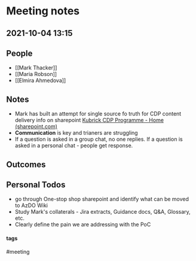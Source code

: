 
# Meeting notes
## 2021-10-04 13:15

## People
- [[Mark Thacker]]
- [[Maria Robson]]
- [[Elmira Ahmedova]]

## Notes
- Mark has built an attempt for single source fo truth for CDP content delivery info on sharepoint [Kubrick CDP Programme - Home (sharepoint.com)](https://kubrickgroup.sharepoint.com/sites/KubrickCDPProgramme)
- **Communication** is key and trianers are struggling
- If a question is asked in a group chat, no one replies. If a question is asked in a personal chat - people get response.


## Outcomes

## Personal Todos
- go through One-stop shop sharepoint and identify what can be moved to AzDO Wiki
- Study Mark's collaterals - Jira extracts, Guidance docs, Q&A, Glossary, etc.
- Clearly define the pain we are addressing with the PoC


#### tags

#meeting